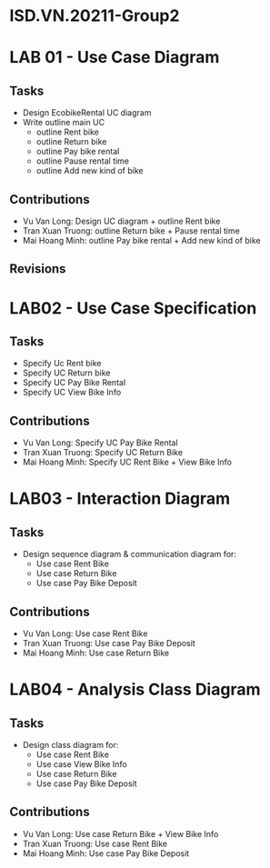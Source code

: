 # ISD.VN.20211-Group2
# LAB 01 - Use Case Diagram
## Tasks
- Design EcobikeRental UC diagram
- Write outline main UC
  - outline Rent bike
  - outline Return bike
  - outline Pay bike rental
  - outline Pause rental time
  - outline Add new kind of bike
## Contributions
- Vu Van Long: Design UC diagram + outline Rent bike
- Tran Xuan Truong: outline Return bike + Pause rental time
- Mai Hoang Minh: outline Pay bike rental + Add new kind of bike
## Revisions
# LAB02 - Use Case Specification
## Tasks
- Specify Uc Rent bike
- Specify UC Return bike
- Specify UC Pay Bike Rental
- Specify UC View Bike Info
## Contributions
- Vu Van Long: Specify UC Pay Bike Rental
- Tran Xuan Truong: Specify UC Return Bike
- Mai Hoang Minh: Specify UC Rent Bike + View Bike Info
# LAB03 - Interaction Diagram
## Tasks
- Design sequence diagram & communication diagram for:
  - Use case Rent Bike
  - Use case Return Bike
  - Use case Pay Bike Deposit
## Contributions
- Vu Van Long: Use case Rent Bike
- Tran Xuan Truong: Use case Pay Bike Deposit
- Mai Hoang Minh: Use case Return Bike
# LAB04 - Analysis Class Diagram
## Tasks
- Design class diagram for:
  - Use case Rent Bike
  - Use case View Bike Info
  - Use case Return Bike
  - Use case Pay Bike Deposit
## Contributions
- Vu Van Long: Use case Return Bike + View Bike Info
- Tran Xuan Truong: Use case Rent Bike
- Mai Hoang Minh: Use case Pay Bike Deposit